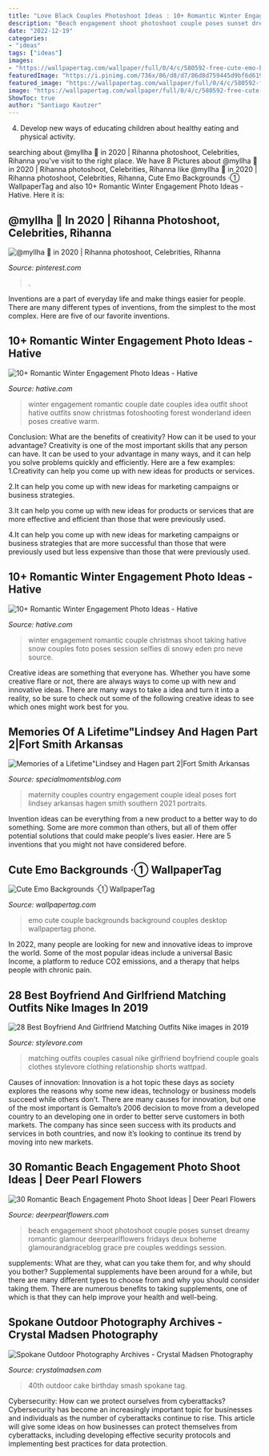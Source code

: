 ```yaml
---
title: "Love Black Couples Photoshoot Ideas : 10+ Romantic Winter Engagement Photo Ideas"
description: "Beach engagement shoot photoshoot couple poses sunset dreamy romantic glamour deerpearlflowers fridays deux boheme glamourandgraceblog grace pre couples weddings session"
date: "2022-12-19"
categories:
- "ideas"
tags: ["ideas"]
images:
- "https://wallpapertag.com/wallpaper/full/0/4/c/580592-free-cute-emo-backgrounds-1920x1080-cell-phone.jpg"
featuredImage: "https://i.pinimg.com/736x/86/d8/d7/86d8d759445d9bf6d619eb0f946f0c79.jpg"
featured_image: "https://wallpapertag.com/wallpaper/full/0/4/c/580592-free-cute-emo-backgrounds-1920x1080-cell-phone.jpg"
image: "https://wallpapertag.com/wallpaper/full/0/4/c/580592-free-cute-emo-backgrounds-1920x1080-cell-phone.jpg"
ShowToc: true
author: "Santiago Kautzer"
---
```



4. Develop new ways of educating children about healthy eating and physical activity.

	

		
searching about @myllha 🎈 in 2020 | Rihanna photoshoot, Celebrities, Rihanna you've visit to the right place. We have 8 Pictures about @myllha 🎈 in 2020 | Rihanna photoshoot, Celebrities, Rihanna like @myllha 🎈 in 2020 | Rihanna photoshoot, Celebrities, Rihanna, Cute Emo Backgrounds ·① WallpaperTag and also 10+ Romantic Winter Engagement Photo Ideas - Hative. Here it is:
		
    
## @myllha 🎈 In 2020 | Rihanna Photoshoot, Celebrities, Rihanna

<img loading=lazy src="https://i.pinimg.com/736x/86/d8/d7/86d8d759445d9bf6d619eb0f946f0c79.jpg" onerror="this.onerror=null;this.src='https://tse4.mm.bing.net/th?id=OIP.pIoiMmGo4Q7BiJRByXiaqAHaKw&amp;pid=15.1';" alt="@myllha 🎈 in 2020 | Rihanna photoshoot, Celebrities, Rihanna">

_Source: pinterest.com_

>. 

	

Inventions are a part of everyday life and make things easier for people. There are many different types of inventions, from the simplest to the most complex. Here are five of our favorite inventions.

    
## 10+ Romantic Winter Engagement Photo Ideas - Hative

<img loading=lazy src="https://hative.com/wp-content/uploads/2014/11/winter-engagement-photo-ideas/4-winter-engagement-photo-ideas.jpg" onerror="this.onerror=null;this.src='https://tse2.mm.bing.net/th?id=OIP.PttkRVoaTZOdBu3shGPDtQHaLI&amp;pid=15.1';" alt="10+ Romantic Winter Engagement Photo Ideas - Hative">

_Source: hative.com_

>winter engagement romantic couple date couples idea outfit shoot hative outfits snow christmas fotoshooting forest wonderland ideen poses creative warm. 

	

Conclusion: What are the benefits of creativity? How can it be used to your advantage?
Creativity is one of the most important skills that any person can have. It can be used to your advantage in many ways, and it can help you solve problems quickly and efficiently. Here are a few examples: 
1.Creativity can help you come up with new ideas for products or services.

2.It can help you come up with new ideas for marketing campaigns or business strategies.

3.It can help you come up with new ideas for products or services that are more effective and efficient than those that were previously used.

4.It can help you come up with new ideas for marketing campaigns or business strategies that are more successful than those that were previously used but less expensive than those that were previously used.

    
## 10+ Romantic Winter Engagement Photo Ideas - Hative

<img loading=lazy src="https://hative.com/wp-content/uploads/2014/11/winter-engagement-photo-ideas/5-winter-engagement-photo-ideas.jpg" onerror="this.onerror=null;this.src='https://tse2.mm.bing.net/th?id=OIP.bRwovrPDmfY-iKnzPdUezAHaLH&amp;pid=15.1';" alt="10+ Romantic Winter Engagement Photo Ideas - Hative">

_Source: hative.com_

>winter engagement romantic couple christmas shoot taking hative snow couples foto poses session selfies di snowy eden pro neve source. 

	

Creative ideas are something that everyone has. Whether you have some creative flare or not, there are always ways to come up with new and innovative ideas. There are many ways to take a idea and turn it into a reality, so be sure to check out some of the following creative ideas to see which ones might work best for you.

    
## Memories Of A Lifetime&quot;Lindsey And Hagen Part 2|Fort Smith Arkansas

<img loading=lazy src="http://specialmomentsblog.com/wp-content/uploads/2014/03/Southern-Maternity-Pictures-Maternity-Picture-ideas-Country-Maternity-Pictures_0042.jpg" onerror="this.onerror=null;this.src='https://tse3.mm.bing.net/th?id=OIP.TgHKARlkJ1r-NWMnheIGRwHaLE&amp;pid=15.1';" alt="Memories of a Lifetime&quot;Lindsey and Hagen part 2|Fort Smith Arkansas">

_Source: specialmomentsblog.com_

>maternity couples country engagement couple ideal poses fort lindsey arkansas hagen smith southern 2021 portraits. 

	

Invention ideas can be everything from a new product to a better way to do something. Some are more common than others, but all of them offer potential solutions that could make people's lives easier. Here are 5 inventions that you might not have considered before.

    
## Cute Emo Backgrounds ·① WallpaperTag

<img loading=lazy src="https://wallpapertag.com/wallpaper/full/0/4/c/580592-free-cute-emo-backgrounds-1920x1080-cell-phone.jpg" onerror="this.onerror=null;this.src='https://tse1.mm.bing.net/th?id=OIP.c2ltti3iWS4TbvRHrSXXJAHaEK&amp;pid=15.1';" alt="Cute Emo Backgrounds ·① WallpaperTag">

_Source: wallpapertag.com_

>emo cute couple backgrounds background couples desktop wallpapertag phone. 

	

In 2022, many people are looking for new and innovative ideas to improve the world. Some of the most popular ideas include a universal Basic Income, a platform to reduce CO2 emissions, and a therapy that helps people with chronic pain.

    
## 28 Best Boyfriend And Girlfriend Matching Outfits Nike Images In 2019

<img loading=lazy src="https://www.stylevore.com/wp-content/uploads/2019/08/8cd4a56dbd979b34103f70abda864360.jpg" onerror="this.onerror=null;this.src='https://tse4.mm.bing.net/th?id=OIP.VTSdf8LzKydEFmcEaLgFQQHaNL&amp;pid=15.1';" alt="28 Best Boyfriend And Girlfriend Matching Outfits Nike images in 2019">

_Source: stylevore.com_

>matching outfits couples casual nike girlfriend boyfriend couple goals clothes stylevore clothing relationship shorts wattpad. 

	

Causes of innovation:
Innovation is a hot topic these days as society explores the reasons why some new ideas, technology or business models succeed while others don’t. There are many causes for innovation, but one of the most important is Gemalto’s 2006 decision to move from a developed country to an developing one in order to better serve customers in both markets. The company has since seen success with its products and services in both countries, and now it’s looking to continue its trend by moving into new markets.

    
## 30 Romantic Beach Engagement Photo Shoot Ideas | Deer Pearl Flowers

<img loading=lazy src="http://www.deerpearlflowers.com/wp-content/uploads/2016/10/Beach-Engagement-Photo-Shoot-Ideas-3.jpg" onerror="this.onerror=null;this.src='https://tse1.mm.bing.net/th?id=OIP.aWCo9afavfvrnWMYunNbjQHaMH&amp;pid=15.1';" alt="30 Romantic Beach Engagement Photo Shoot Ideas | Deer Pearl Flowers">

_Source: deerpearlflowers.com_

>beach engagement shoot photoshoot couple poses sunset dreamy romantic glamour deerpearlflowers fridays deux boheme glamourandgraceblog grace pre couples weddings session. 

	

supplements: What are they, what can you take them for, and why should you bother?
Supplemental supplements have been around for a while, but there are many different types to choose from and why you should consider taking them. There are numerous benefits to taking supplements, one of which is that they can help improve your health and well-being.

    
## Spokane Outdoor Photography Archives - Crystal Madsen Photography

<img loading=lazy src="https://crystalmadsen.com/wp-content/uploads/2019/06/40th-bday-cake-smash-spokane-photos_011.jpg" onerror="this.onerror=null;this.src='https://tse1.mm.bing.net/th?id=OIP.QKBtWiKZFoX22MBd68GRIAHaLH&amp;pid=15.1';" alt="Spokane Outdoor Photography Archives - Crystal Madsen Photography">

_Source: crystalmadsen.com_

>40th outdoor cake birthday smash spokane tag. 

	

Cybersecurity: How can we protect ourselves from cyberattacks?
Cybersecurity has become an increasingly important topic for businesses and individuals as the number of cyberattacks continue to rise. This article will give some ideas on how businesses can protect themselves from cyberattacks, including developing effective security protocols and implementing best practices for data protection.


